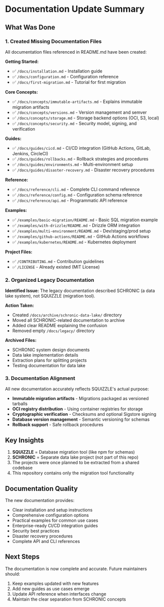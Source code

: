 # Documentation Update Summary

## What Was Done

### 1. Created Missing Documentation Files

All documentation files referenced in README.md have been created:

**Getting Started:**
- ✅ `/docs/installation.md` - Installation guide
- ✅ `/docs/configuration.md` - Configuration reference
- ✅ `/docs/first-migration.md` - Tutorial for first migration

**Core Concepts:**
- ✅ `/docs/concepts/immutable-artifacts.md` - Explains immutable migration artifacts
- ✅ `/docs/concepts/versions.md` - Version management and semver
- ✅ `/docs/concepts/storage.md` - Storage backend options (OCI, S3, local)
- ✅ `/docs/concepts/security.md` - Security model, signing, and verification

**Guides:**
- ✅ `/docs/guides/cicd.md` - CI/CD integration (GitHub Actions, GitLab, Jenkins, CircleCI)
- ✅ `/docs/guides/rollbacks.md` - Rollback strategies and procedures
- ✅ `/docs/guides/environments.md` - Multi-environment setup
- ✅ `/docs/guides/disaster-recovery.md` - Disaster recovery procedures

**Reference:**
- ✅ `/docs/reference/cli.md` - Complete CLI command reference
- ✅ `/docs/reference/config.md` - Configuration schema reference
- ✅ `/docs/reference/api.md` - Programmatic API reference

**Examples:**
- ✅ `/examples/basic-migration/README.md` - Basic SQL migration example
- ✅ `/examples/with-drizzle/README.md` - Drizzle ORM integration
- ✅ `/examples/multi-environment/README.md` - Dev/staging/prod setup
- ✅ `/examples/github-actions/README.md` - GitHub Actions workflows
- ✅ `/examples/kubernetes/README.md` - Kubernetes deployment

**Project Files:**
- ✅ `/CONTRIBUTING.md` - Contribution guidelines
- ✅ `/LICENSE` - Already existed (MIT License)

### 2. Organized Legacy Documentation

**Identified Issue:** The legacy documentation described SCHRONIC (a data lake system), not SQUIZZLE (migration tool).

**Action Taken:**
- Created `/docs/archive/schronic-data-lake/` directory
- Moved all SCHRONIC-related documentation to archive
- Added clear README explaining the confusion
- Removed empty `/docs/legacy/` directory

**Archived Files:**
- SCHRONIC system design documents
- Data lake implementation details
- Extraction plans for splitting projects
- Testing documentation for data lake

### 3. Documentation Alignment

All new documentation accurately reflects SQUIZZLE's actual purpose:
- **Immutable migration artifacts** - Migrations packaged as versioned tarballs
- **OCI registry distribution** - Using container registries for storage
- **Cryptographic verification** - Checksums and optional Sigstore signing
- **Database version management** - Semantic versioning for schemas
- **Rollback support** - Safe rollback procedures

## Key Insights

1. **SQUIZZLE** = Database migration tool (like npm for schemas)
2. **SCHRONIC** = Separate data lake project (not part of this repo)
3. The projects were once planned to be extracted from a shared codebase
4. This repository contains only the migration tool functionality

## Documentation Quality

The new documentation provides:
- Clear installation and setup instructions
- Comprehensive configuration options
- Practical examples for common use cases
- Enterprise-ready CI/CD integration guides
- Security best practices
- Disaster recovery procedures
- Complete API and CLI references

## Next Steps

The documentation is now complete and accurate. Future maintainers should:
1. Keep examples updated with new features
2. Add new guides as use cases emerge
3. Update API reference when interfaces change
4. Maintain the clear separation from SCHRONIC concepts